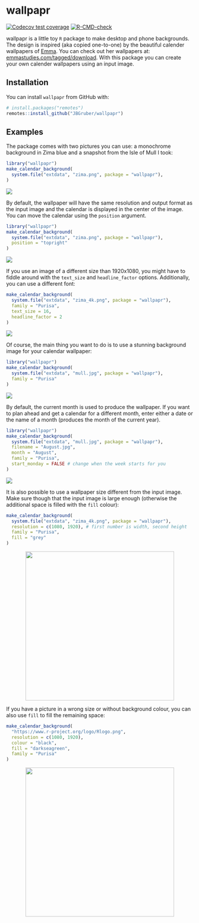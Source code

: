 
<!-- README.md is generated from README.Rmd. Please edit that file -->

# wallpapr

<!-- badges: start -->

[![Codecov test
coverage](https://codecov.io/gh/JBGruber/wallpapr/branch/master/graph/badge.svg)](https://codecov.io/gh/JBGruber/wallpapr?branch=master)
[![R-CMD-check](https://github.com/JBGruber/wallpapr/workflows/R-CMD-check/badge.svg)](https://github.com/JBGruber/wallpapr/actions)
<!-- badges: end -->

wallpapr is a little toy `R` package to make desktop and phone
backgrounds. The design is inspired (aka copied one-to-one) by the
beautiful calender wallpapers of [Emma](http://emmastudies.com). You can
check out her wallpapers at:
[emmastudies.com/tagged/download](http://emmastudies.com/tagged/download).
With this package you can create your own calender wallpapers using an
input image.

## Installation

You can install `wallpapr` from GitHub with:

``` r
# install.packages("remotes")
remotes::install_github("JBGruber/wallpapr")
```

## Examples

The package comes with two pictures you can use: a monochrome background
in Zima blue and a snapshot from the Isle of Mull I took:

``` r
library("wallpapr")
make_calendar_background(
  system.file("extdata", "zima.png", package = "wallpapr"),
)
```

<img src="./man/figures/README-default.png">

By default, the wallpaper will have the same resolution and output
format as the input image and the calendar is displayed in the center of
the image. You can move the calendar using the `position` argument.

``` r
library("wallpapr")
make_calendar_background(
  system.file("extdata", "zima.png", package = "wallpapr"),
  position = "topright"
)
```

<img src="./man/figures/README-topright.png">

If you use an image of a different size than 1920x1080, you might have
to fiddle around with the `text_size` and `headline_factor` options.
Additionally, you can use a different font:

``` r
make_calendar_background(
  system.file("extdata", "zima_4k.png", package = "wallpapr"),
  family = "Purisa",
  text_size = 16,
  headline_factor = 2
)
```

<img src="./man/figures/README-2.png">

Of course, the main thing you want to do is to use a stunning background
image for your calendar wallpaper:

``` r
library("wallpapr")
make_calendar_background(
  system.file("extdata", "mull.jpg", package = "wallpapr"),
  family = "Purisa"
)
```

<img src="./man/figures/README-3.jpg">

By default, the current month is used to produce the wallpaper. If you
want to plan ahead and get a calendar for a different month, enter
either a date or the name of a month (produces the month of the current
year).

``` r
library("wallpapr")
make_calendar_background(
  system.file("extdata", "mull.jpg", package = "wallpapr"),
  filename = "August.jpg",
  month = "August",
  family = "Purisa",
  start_monday = FALSE # change when the week starts for you
)
```

<img src="./man/figures/README-4.jpg">

It is also possible to use a wallpaper size different from the input
image. Make sure though that the input image is large enough (otherwise
the additional space is filled with the `fill` colour):

``` r
make_calendar_background(
  system.file("extdata", "zima_4k.png", package = "wallpapr"),
  resolution = c(1080, 1920), # first number is width, second height
  family = "Purisa",
  fill = "grey"
)
```

<p align="center">
<img src="./man/figures/README-5.png" height="400px">
<p>

If you have a picture in a wrong size or without background colour, you
can also use `fill` to fill the remaining space:

``` r
make_calendar_background(
  "https://www.r-project.org/logo/Rlogo.png",
  resolution = c(1080, 1920),
  colour = "black",
  fill = "darkseagreen",
  family = "Purisa"
)
```

<p align="center">
<img src="./man/figures/README-6.png" height="400px">
<p>
